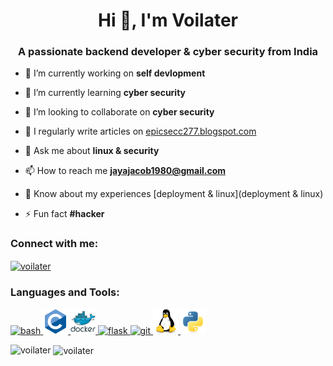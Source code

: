 <h1 align="center">Hi 👋, I'm Voilater</h1>
<h3 align="center">A passionate backend developer & cyber security from India</h3>

- 🔭 I’m currently working on **self devlopment**

- 🌱 I’m currently learning **cyber security**

- 👯 I’m looking to collaborate on **cyber security**

- 📝 I regularly write articles on [epicsecc277.blogspot.com](epicsecc277.blogspot.com)

- 💬 Ask me about **linux & security**

- 📫 How to reach me **jayajacob1980@gmail.com**

- 📄 Know about my experiences [deployment & linux](deployment & linux)

- ⚡ Fun fact **#hacker**

<h3 align="left">Connect with me:</h3>
<p align="left">
<a href="https://www.hackerrank.com/voilater" target="blank"><img align="center" src="https://raw.githubusercontent.com/rahuldkjain/github-profile-readme-generator/master/src/images/icons/Social/hackerrank.svg" alt="voilater" height="30" width="40" /></a>
</p>

<h3 align="left">Languages and Tools:</h3>
<p align="left"> <a href="https://www.gnu.org/software/bash/" target="_blank" rel="noreferrer"> <img src="https://www.vectorlogo.zone/logos/gnu_bash/gnu_bash-icon.svg" alt="bash" width="40" height="40"/> </a> <a href="https://www.cprogramming.com/" target="_blank" rel="noreferrer"> <img src="https://raw.githubusercontent.com/devicons/devicon/master/icons/c/c-original.svg" alt="c" width="40" height="40"/> </a> <a href="https://www.docker.com/" target="_blank" rel="noreferrer"> <img src="https://raw.githubusercontent.com/devicons/devicon/master/icons/docker/docker-original-wordmark.svg" alt="docker" width="40" height="40"/> </a> <a href="https://flask.palletsprojects.com/" target="_blank" rel="noreferrer"> <img src="https://www.vectorlogo.zone/logos/pocoo_flask/pocoo_flask-icon.svg" alt="flask" width="40" height="40"/> </a> <a href="https://git-scm.com/" target="_blank" rel="noreferrer"> <img src="https://www.vectorlogo.zone/logos/git-scm/git-scm-icon.svg" alt="git" width="40" height="40"/> </a> <a href="https://www.linux.org/" target="_blank" rel="noreferrer"> <img src="https://raw.githubusercontent.com/devicons/devicon/master/icons/linux/linux-original.svg" alt="linux" width="40" height="40"/> </a> <a href="https://www.python.org" target="_blank" rel="noreferrer"> <img src="https://raw.githubusercontent.com/devicons/devicon/master/icons/python/python-original.svg" alt="python" width="40" height="40"/> </a> </p>

<p><img align="left" src="https://github-readme-stats.vercel.app/api/top-langs?username=voilater&show_icons=true&locale=en&layout=compact" alt="voilater" /></p>

<p>&nbsp;<img align="center" src="https://github-readme-stats.vercel.app/api?username=voilater&show_icons=true&locale=en" alt="voilater" /></p>

